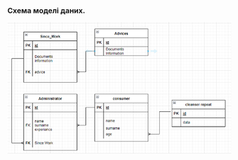 ### Схема моделі даних.
![](https://github.com/oleksandrblazhko/ai204-fedorenko/blob/laboratory-work-5/2-SoftwareDesign/2.3-DataModel/Screenshot_5.png)
